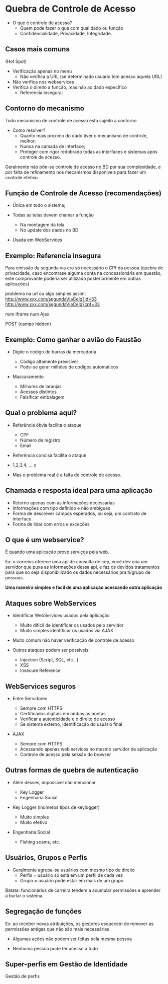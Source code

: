 # Quebra de Controle de Acesso

- O que é controle de acesso?
    - Quem pode fazer o que com qual dado ou função
    - Confidencialidade, Privacidade, Integridade.

## Casos mais comuns

(Hot Spot)
- Verificação apenas no menu
    - Não verifica a URL (se determinado usuario tem acesso aquela URL)
- Não verifica nos webservices
- Verifica o direito a função, mas não ao dado específico
    - Referencia insegura;

## Contorno do mecanismo

Todo mecanismo de controle de acesso esta sujeito a contorno

- Como resolver?
    - Quanto mais proximo do dado tiver o mecanismo de controle, melhor;
    - Nunca na camada de interface;
    -  Proteger com rigor redobrado todas as interfaces e sistemas após controle de acesso.

Geralmente não põe-se controle de acesso no BD por sua complexidade, e por falta de refinamento nos mecanismos disponiveis para fazer um controle efetivo.


## Função de Controle de Acesso (recomendações)

- Única em todo o sistema;
- Todas as telas devem chamar a função
    - Na montagem da tela
    - No update dos dados no BD

- Usada em WebServices

## Exemplo: Referencia insegura

Para emissão da segunda via era só necessário o CPf da pessoa (quebra de privacidade, caso encontrase alguma conta na concessionária em questão, este comprovante poderia ser utilizado posteriormente em outras aplicações)

problema na url ou algo simples assim:
http://www.xxx.com/segundaViaCelg?id=33
http://www.xxx.com/segundaViaCelg?cpf=33

num iframe
num Ajax

POST (campo hidden)

## Exemplo: Como ganhar o avião do Faustão

- Digite o código de barras da mercadoria
    - Código altamente previsível
    - Pode-se gerar milhões de códigos automáticos

- Mascaramento
    - Milhares de laranjas
    - Acessos distintos
    - Falsificar embalagem

## Qual o problema aqui?

- Referência óbvia facilita o ataque
    - CPF
    - Número de registro
    - Email

- Referência concisa facilita o ataque

- 1,2,3,4, ... x

- Mas o problema real é a falta de controle de acesso.

## Chamada e resposta ideal para uma aplicação

- Retorno apenas com as informações necessárias
- Informações com tipo definido e não ambíguas
- Forma de descrever campos esperados, ou seja, um contrato de interface
- Forma de lidar com erros e exceções

## O que é um webservice?

É quando uma aplicação prove serviços pela web.

Ex: o correios oferece uma api de consulta de cep, você dev cria um servidor que puxa as informações dessa api, e faz os devidos tratamentos para que so seja disponibilizado os dados necessários pra ti/grupo de pessoas.

**Uma maneira simples e facil de uma aplicação acessando outra aplicação**

## Ataques sobre WebServices

- Identificar WebServices usados pela aplicação
    - Muito dificil de identificar os usados pelo servidor
    - Muito simples identificar os usados via AJAX

- Muito comum não haver verificação de controle de acesso

- Outros ataques podem ser possíveis:
    - Injection (Script, SQL, etc...)
    - XSS
    - Insecure Reference

## WebServices seguros

- Entre Servidores
    - Sempre com HTTPS
    - Certificados digitais em ambas as pontas
    - Verificar a autenticidade e o direito de acesso
    - Se sistema externo, identificação do usuário final

- AJAX
    - Sempre com HTTPS
    - Acessando apenas web services no mesmo servidor de  aplicação
    - Controle de acesso pela sessão do browser 

## Outras formas de quebra de autenticação

- Além desses, impossível não mencionar
    - Key Logger
    - Engenharia Social

- Key Logger (inumeros tipos de keylogger)
    - Muito simples
    - Muito efetivo

- Engenharia Social
    - Fishing scams, etc.

## Usuários, Grupos e Perfis

- Geralmente agrupa-se usuários com mesmo tipo de direito
    - Perfis = usuário só está em um perfil de cada vez
    - Grupo = usuário pode estar em mais de um grupo

Batata: funcionários de carreira tendem a acumular permissões e aprender a burlar o sistema.

## Segregação de funções

Ex: ao receber novas atribuições, os gestores esquecem de remover as permissões antigas que não são mais necessárias

- Algumas ações não podem ser feitas pela mesma pessoa

- Nenhuma pessoa pode ter acesso a tudo

## Super-perfis em Gestão de Identidade

Gestão de perfis
